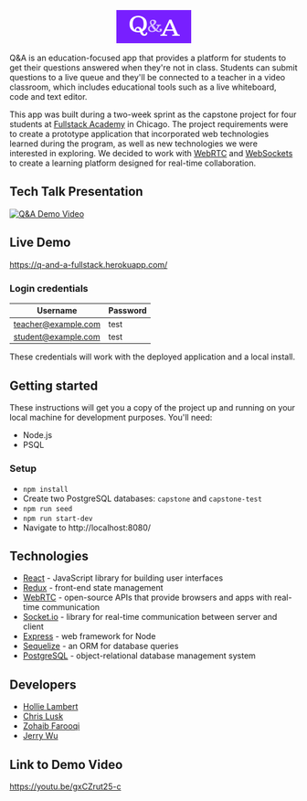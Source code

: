 <p align="center">
  <img src="./public/images/logo.png" alt="Q&A logo"/>
</p>

Q&A is an education-focused app that provides a platform for students to get their questions answered when they're not in class. Students can submit questions to a live queue and they'll be connected to a teacher in a video classroom, which includes educational tools such as a live whiteboard, code and text editor.

This app was built during a two-week sprint as the capstone project for four students at [Fullstack Academy](https://www.fullstackacademy.com/) in Chicago. The project requirements were to create a prototype application that incorporated web technologies learned during the program, as well as new technologies we were interested in exploring. We decided to work with [WebRTC](https://webrtc.org) and [WebSockets](https://developer.mozilla.org/en-US/docs/Web/API/WebSockets_API) to create a learning platform designed for real-time collaboration.

## Tech Talk Presentation

[![Q&A Demo Video](http://img.youtube.com/vi/gxCZrut25-c/0.jpg)](http://www.youtube.com/watch?v=gxCZrut25-c 'Q&A Demo')

## Live Demo

https://q-and-a-fullstack.herokuapp.com/

### Login credentials

| Username            | Password |
| ------------------- | -------- |
| teacher@example.com | test     |
| student@example.com | test     |

These credentials will work with the deployed application and a local install.

## Getting started

These instructions will get you a copy of the project up and running on your local machine for development purposes. You'll need:

- Node.js
- PSQL

### Setup

- `npm install`
- Create two PostgreSQL databases: `capstone` and `capstone-test`
- `npm run seed`
- `npm run start-dev`
- Navigate to http://localhost:8080/

## Technologies

- [React](https://reactjs.org) - JavaScript library for building user interfaces
- [Redux](https://redux.js.org) - front-end state management
- [WebRTC](https://webrtc.org) - open-source APIs that provide browsers and apps with real-time communication
- [Socket.io](https://socket.io/docs) - library for real-time communication between server and client
- [Express](https://github.com/expressjs/express) - web framework for Node
- [Sequelize](https://docs.sequelizejs.com) - an ORM for database queries
- [PostgreSQL](https://www.postgresql.org) - object-relational database management system

## Developers

- [Hollie Lambert](https://github.com/hollielu)
- [Chris Lusk](https://github.com/chrismlusk)
- [Zohaib Farooqi](https://github.com/zobee29)
- [Jerry Wu](https://github.com/wujerry573)

## Link to Demo Video

https://youtu.be/gxCZrut25-c
